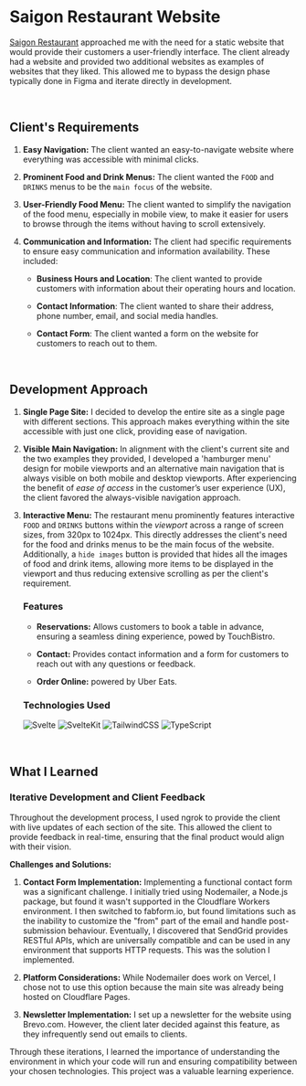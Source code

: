 
# Saigon Restaurant Website

[Saigon Restaurant](https://saigonottawa.com/) approached me with the need for a static website that would provide their customers a user-friendly interface. The client already had a website and provided two additional websites as examples of websites that they liked. This allowed me to bypass the design phase typically done in Figma and iterate directly in development.

<br/>

## Client's Requirements
1. **Easy Navigation:** The client wanted an easy-to-navigate website where everything was accessible with minimal clicks.
   
3. **Prominent Food and Drink Menus:** The client wanted the `FOOD` and `DRINKS` menus to be the `main focus` of the website.
   
5. **User-Friendly Food Menu:** The client wanted to simplify the navigation of the food menu, especially in mobile view, to make it easier for users to browse through the items without having to scroll extensively.

6. **Communication and Information:** The client had specific requirements to ensure easy communication and information availability. These included:
   - **Business Hours and Location**: The client wanted to provide customers with information about their operating hours and location.
     
   - **Contact Information**: The client wanted to share their address, phone number, email, and social media handles.
     
   - **Contact Form**: The client wanted a form on the website for customers to reach out to them.


<br/>

## Development Approach 
1. **Single Page Site:** I decided to develop the entire site as a single page with different sections. This approach makes everything within the site accessible with just one click, providing ease of navigation.
   
3. **Visible Main Navigation:** In alignment with the client's current site and the two examples they provided, I developed a 'hamburger menu' design for mobile viewports and an alternative main navigation that is always visible on both mobile and desktop viewports. After experiencing the benefit of _ease of access_ in the customer’s user experience (UX), the client favored the always-visible navigation approach.
  
5. **Interactive Menu:**  The restaurant menu prominently features interactive `FOOD` and `DRINKS` buttons within the _viewport_ across a range of screen sizes, from 320px to 1024px. This directly addresses the client's need for the food and drinks menus to be the main focus of the website. Additionally, a `hide images` button is provided that hides all the images of food and drink items, allowing more items to be displayed in the viewport and thus reducing extensive scrolling as per the client's requirement.

   ### Features
    - **Reservations:** Allows customers to book a table in advance, ensuring a seamless dining experience, powed by TouchBistro.
      
    - **Contact:** Provides contact information and a form for customers to reach out with any questions or feedback.
      
    - **Order Online:** powered by Uber Eats.

    ### Technologies Used
    ![Svelte](https://img.shields.io/badge/svelte-%23f1413d.svg?style=for-the-badge&logo=svelte&logoColor=white) ![SvelteKit](https://img.shields.io/badge/SvelteKit-%23f1413d.svg?style=for-the-badge&logo=svelte&logoColor=white) ![TailwindCSS](https://img.shields.io/badge/tailwindcss-%2338B2AC.svg?style=for-the-badge&logo=tailwind-css&logoColor=white) ![TypeScript](https://img.shields.io/badge/typescript-%23007ACC.svg?style=for-the-badge&logo=typescript&logoColor=white)

<br/>

## What I Learned
### Iterative Development and Client Feedback
Throughout the development process, I used ngrok to provide the client with live updates of each section of the site. This allowed the client to provide feedback in real-time, ensuring that the final product would align with their vision.

**Challenges and Solutions:**
1. **Contact Form Implementation:** Implementing a functional contact form was a significant challenge. I initially tried using Nodemailer, a Node.js package, but found it wasn't supported in the Cloudflare Workers environment. I then switched to fabform.io, but found limitations such as the inability to customize the "from" part of the email and handle post-submission behaviour. Eventually, I discovered that SendGrid provides RESTful APIs, which are universally compatible and can be used in any environment that supports HTTP requests. This was the solution I implemented.
   
3. **Platform Considerations:** While Nodemailer does work on Vercel, I chose not to use this option because the main site was already being hosted on Cloudflare Pages.
   
5. **Newsletter Implementation:** I set up a newsletter for the website using Brevo.com. However, the client later decided against this feature, as they infrequently send out emails to clients.

Through these iterations, I learned the importance of understanding the environment in which your code will run and ensuring compatibility between your chosen technologies. This project was a valuable learning experience.
